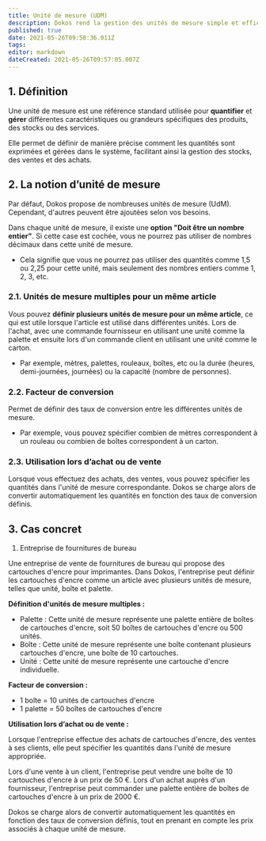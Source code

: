 ```yaml
---
title: Unité de mesure (UDM)
description: Dokos rend la gestion des unités de mesure simple et efficace, vous permettant ainsi de suivre facilement toutes vos données essentielles.
published: true
date: 2021-05-26T09:58:36.011Z
tags: 
editor: markdown
dateCreated: 2021-05-26T09:57:05.007Z
---
```




## 1. Définition

Une unité de mesure est une référence standard utilisée pour **quantifier** et **gérer** différentes caractéristiques ou grandeurs spécifiques des produits, des stocks ou des services. 

Elle permet de définir de manière précise comment les quantités sont exprimées et gérées dans le système, facilitant ainsi la gestion des stocks, des ventes et des achats. 

## 2. La notion d’unité de mesure 

Par défaut, Dokos propose de nombreuses unités de mesure (UdM). 
Cependant, d'autres peuvent être ajoutées selon vos besoins. 

Dans chaque unité de mesure, il existe une **option "Doit être un nombre entier"**. Si cette case est cochée, vous ne pourrez pas utiliser de nombres décimaux dans cette unité de mesure. 

- Cela signifie que vous ne pourrez pas utiliser des quantités comme 1,5 ou 2,25 pour cette unité, mais seulement des nombres entiers comme 1, 2, 3, etc.



### 2.1. Unités de mesure multiples pour un même article 

Vous pouvez **définir plusieurs unités de mesure pour un même article**, ce qui est utile lorsque l'article est utilisé dans différentes unités. Lors de l'achat, avec une commande fournisseur en utilisant une unité comme la palette et ensuite lors d'un commande client en utilisant une unité comme le carton.

- Par exemple, mètres, palettes, rouleaux, boîtes, etc ou la durée (heures, demi-journées, journées) ou la capacité (nombre de personnes). 


### 2.2. Facteur de conversion 

Permet de définir des taux de conversion entre les différentes unités de mesure. 
- Par exemple, vous pouvez spécifier combien de mètres correspondent à un rouleau ou combien de boîtes correspondent à un carton.


### 2.3. Utilisation lors d’achat ou de vente  

Lorsque vous effectuez des achats, des ventes, vous pouvez spécifier les quantités dans l'unité de mesure correspondante. Dokos se charge alors de convertir automatiquement les quantités en fonction des taux de conversion définis.


## 3. Cas concret 

1. Entreprise de fournitures de bureau

Une entreprise de vente de fournitures de bureau qui propose des cartouches d'encre pour imprimantes. Dans Dokos, l'entreprise peut définir les cartouches d'encre comme un article avec plusieurs unités de mesure, telles que unité, boîte et palette.

**Définition d'unités de mesure multiples :**

- Palette : Cette unité de mesure représente une palette entière de boîtes de cartouches d'encre, soit 50 boîtes de cartouches d'encre ou 500 unités.
- Boîte : Cette unité de mesure représente une boîte contenant plusieurs cartouches d'encre, une boîte de 10 cartouches.
- Unité : Cette unité de mesure représente une cartouche d'encre individuelle.

**Facteur de conversion :**

- 1 boîte = 10 unités de cartouches d'encre
- 1 palette = 50 boîtes de cartouches d'encre

**Utilisation lors d’achat ou de vente :**

Lorsque l'entreprise effectue des achats de cartouches d'encre, des ventes à ses clients, elle peut spécifier les quantités dans l'unité de mesure appropriée.

Lors d'une vente à un client, l'entreprise peut vendre une boîte de 10 cartouches d'encre à un prix de 50 €.
Lors d'un achat auprès d'un fournisseur, l'entreprise peut commander une palette entière de boîtes de cartouches d'encre à un prix de 2000 €.


Dokos se charge alors de convertir automatiquement les quantités en fonction des taux de conversion définis, tout en prenant en compte les prix associés à chaque unité de mesure. 

